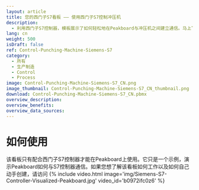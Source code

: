 ```yaml
---
layout: article
title: 您的西门子S7看板 —— 使用西门子S7控制冲压机
description: 
  - 利用西门子S7控制器，模板展示了如何轻松地在Peakboard与冲压机之间建立通信。马上下载模板，配置自己的个性化看板！Peakboard功能丰富，整合了各种不同的交互界面，能为您提供极大的灵活性。
lang: cn
weight: 500
isDraft: false
ref: Control-Punching-Machine-Siemens-S7
category:
  - 所有
  - 生产制造
  - Control
  - Process
image: Control-Punching-Machine-Siemens-S7_CN.png
image_thumbnail: Control-Punching-Machine-Siemens-S7_CN_thumbnail.png
download: Control-Punching-Machine-Siemens-S7_CN.pbmx
overview_description:
overview_benefits:
overview_data_sources:
---
```

# 如何使用 
该看板只有配合西门子S7控制器才能在Peakboard上使用。它只是一个示例，演示Peakboard如何与S7控制器通信。如果您想了解该看板如何工作以及如何自己动手创建，请访问
{% include video.html image='img/Siemens-S7-Controller-Visualized-Peakboard.jpg' video_id='b0972ifc0z6' %}
